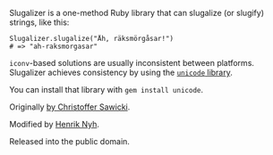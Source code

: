 Slugalizer is a one-method Ruby library that can slugalize (or slugify) strings, like this:

    Slugalizer.slugalize("Åh, räksmörgåsar!")
    # => "ah-raksmorgasar"
  
`iconv`-based solutions are usually inconsistent between platforms. Slugalizer achieves consistency by using the [`unicode` library](http://www.yoshidam.net/Ruby.html).

You can install that library with `gem install unicode`.

Originally [by Christoffer Sawicki](http://termos.vemod.net/slugalizer).

Modified by [Henrik Nyh](http://henrik.nyh.se).

Released into the public domain.
